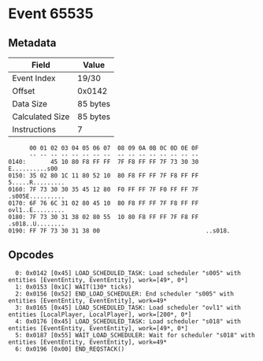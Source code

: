 # Event 65535

## Metadata

| Field           | Value    |
|-----------------|----------|
| Event Index     | 19/30    |
| Offset          | 0x0142   |
| Data Size       | 85 bytes |
| Calculated Size | 85 bytes |
| Instructions    | 7        |

```
      00 01 02 03 04 05 06 07  08 09 0A 0B 0C 0D 0E 0F
      -- -- -- -- -- -- -- --  -- -- -- -- -- -- -- --
0140:       45 10 80 F8 FF FF  7F F8 FF FF 7F 73 30 30    E..........s00
0150: 35 02 80 1C 11 80 52 10  80 F8 FF FF 7F F8 FF FF  5.....R.........
0160: 7F 73 30 30 35 45 12 80  F0 FF FF 7F F0 FF FF 7F  .s005E..........
0170: 6F 76 6C 31 02 80 45 10  80 F8 FF FF 7F F8 FF FF  ovl1..E.........
0180: 7F 73 30 31 38 02 80 55  10 80 F8 FF FF 7F F8 FF  .s018..U........
0190: FF 7F 73 30 31 38 00                              ..s018.         
```

## Opcodes

```
  0: 0x0142 [0x45] LOAD_SCHEDULED_TASK: Load scheduler "s005" with entities [EventEntity, EventEntity], work=[49*, 0*]
  1: 0x0153 [0x1C] WAIT(130* ticks)
  2: 0x0156 [0x52] END_LOAD_SCHEDULER: End scheduler "s005" with entities [EventEntity, EventEntity], work=49*
  3: 0x0165 [0x45] LOAD_SCHEDULED_TASK: Load scheduler "ovl1" with entities [LocalPlayer, LocalPlayer], work=[200*, 0*]
  4: 0x0176 [0x45] LOAD_SCHEDULED_TASK: Load scheduler "s018" with entities [EventEntity, EventEntity], work=[49*, 0*]
  5: 0x0187 [0x55] WAIT_LOAD_SCHEDULER: Wait for scheduler "s018" with entities [EventEntity, EventEntity], work=49*
  6: 0x0196 [0x00] END_REQSTACK()
```
